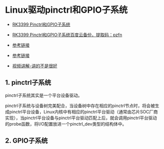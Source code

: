 # Linux驱动pinctrl和GPIO子系统

* [RK3399 Pinctrl和GPIO子系统](https://wiki.t-firefly.com/zh_CN/Core-3399-JD4/driver_gpio.html)
* [RK3399 Pinctrl和GPIO子系统百度云备份，提取码：pzfn](https://pan.baidu.com/s/1YwFez3Zt1AXLQuyQhkFZww )

* [参考链接](https://www.gendiao98.com/thread-25650-1-1.html)
* [参考链接](https://blog.csdn.net/ggxyx123/article/details/86502195)
* [视频讲解-讲的不是很好](https://ke.qq.com/course/474079?taid=4043879213382623)

## 1. pinctrl子系统

pinctrl子系统其实是一个平台设备驱动。

pinctrl子系统与设备树完美配合，当设备树中存在相应的pinctrl节点时，将会被生成pinctrl平台设备，Linux内核中有相应的pinctrl平台驱动（通常由芯片SOC厂商实现），当pinctrl平台设备与pinctrl平台驱动匹配上后，就会调用pinctrl平台驱动的probe函数，将I/O配置放进一个pinctrl_dev类型的结构体中。



## 2. GPIO子系统


